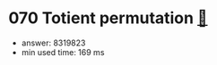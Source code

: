 070 Totient permutation [:link:](http://projecteuler.net/problem=70)  
========================

- answer: 8319823 
- min used time: 169 ms

